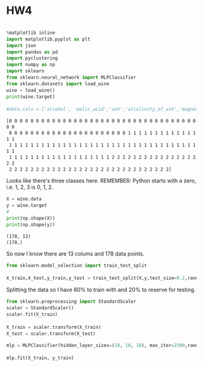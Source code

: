 # **HW4**


```python

```


```python
%matplotlib inline
import matplotlib.pyplot as plt
import json
import pandas as pd
import pyclustering
import numpy as np
import sklearn
from sklearn.neural_network import MLPClassifier
from sklearn.datasets import load_wine
wine = load_wine()
print(wine.target)

#data_cols = ['alcohol', 'malic_acid','ash','alcalinity_of_ash','magnesium','total_phenols','flavanoids', 'nonflavanoid_phenols', 'proanthocyanins', 'color_intensity', 'hue', 'od280/od315_of_diluted_wines', 'proline']
```

    [0 0 0 0 0 0 0 0 0 0 0 0 0 0 0 0 0 0 0 0 0 0 0 0 0 0 0 0 0 0 0 0 0 0 0 0 0
     0 0 0 0 0 0 0 0 0 0 0 0 0 0 0 0 0 0 0 0 0 0 1 1 1 1 1 1 1 1 1 1 1 1 1 1 1
     1 1 1 1 1 1 1 1 1 1 1 1 1 1 1 1 1 1 1 1 1 1 1 1 1 1 1 1 1 1 1 1 1 1 1 1 1
     1 1 1 1 1 1 1 1 1 1 1 1 1 1 1 1 1 1 1 2 2 2 2 2 2 2 2 2 2 2 2 2 2 2 2 2 2
     2 2 2 2 2 2 2 2 2 2 2 2 2 2 2 2 2 2 2 2 2 2 2 2 2 2 2 2 2 2]
    

Looks like there's three classes here.  REMEMBER: Python starts with a zero, i.e. 1, 2, 3 is 0, 1, 2.


```python
X = wine.data
y = wine.target
#
print(np.shape(X))
print(np.shape(y))
```

    (178, 13)
    (178,)
    

So now I know there are 13 colums and 178 data points.


```python
from sklearn.model_selection import train_test_split

X_train,X_test,y_train,y_test = train_test_split(X,y,test_size=0.2,random_state=8675309)
```

Splitting the data so I have 80% to train with and 20% to reserve for testing.


```python
from sklearn.preprocessing import StandardScaler
scaler = StandardScaler()
scaler.fit(X_train)

X_train = scaler.transform(X_train)
X_test = scaler.transform(X_test)
```


```python
mlp = MLPClassifier(hidden_layer_sizes=(10, 10, 10), max_iter=2500,random_state=8675309)

mlp.fit(X_train, y_train)
```




<style>#sk-container-id-1 {color: black;background-color: white;}#sk-container-id-1 pre{padding: 0;}#sk-container-id-1 div.sk-toggleable {background-color: white;}#sk-container-id-1 label.sk-toggleable__label {cursor: pointer;display: block;width: 100%;margin-bottom: 0;padding: 0.3em;box-sizing: border-box;text-align: center;}#sk-container-id-1 label.sk-toggleable__label-arrow:before {content: "▸";float: left;margin-right: 0.25em;color: #696969;}#sk-container-id-1 label.sk-toggleable__label-arrow:hover:before {color: black;}#sk-container-id-1 div.sk-estimator:hover label.sk-toggleable__label-arrow:before {color: black;}#sk-container-id-1 div.sk-toggleable__content {max-height: 0;max-width: 0;overflow: hidden;text-align: left;background-color: #f0f8ff;}#sk-container-id-1 div.sk-toggleable__content pre {margin: 0.2em;color: black;border-radius: 0.25em;background-color: #f0f8ff;}#sk-container-id-1 input.sk-toggleable__control:checked~div.sk-toggleable__content {max-height: 200px;max-width: 100%;overflow: auto;}#sk-container-id-1 input.sk-toggleable__control:checked~label.sk-toggleable__label-arrow:before {content: "▾";}#sk-container-id-1 div.sk-estimator input.sk-toggleable__control:checked~label.sk-toggleable__label {background-color: #d4ebff;}#sk-container-id-1 div.sk-label input.sk-toggleable__control:checked~label.sk-toggleable__label {background-color: #d4ebff;}#sk-container-id-1 input.sk-hidden--visually {border: 0;clip: rect(1px 1px 1px 1px);clip: rect(1px, 1px, 1px, 1px);height: 1px;margin: -1px;overflow: hidden;padding: 0;position: absolute;width: 1px;}#sk-container-id-1 div.sk-estimator {font-family: monospace;background-color: #f0f8ff;border: 1px dotted black;border-radius: 0.25em;box-sizing: border-box;margin-bottom: 0.5em;}#sk-container-id-1 div.sk-estimator:hover {background-color: #d4ebff;}#sk-container-id-1 div.sk-parallel-item::after {content: "";width: 100%;border-bottom: 1px solid gray;flex-grow: 1;}#sk-container-id-1 div.sk-label:hover label.sk-toggleable__label {background-color: #d4ebff;}#sk-container-id-1 div.sk-serial::before {content: "";position: absolute;border-left: 1px solid gray;box-sizing: border-box;top: 0;bottom: 0;left: 50%;z-index: 0;}#sk-container-id-1 div.sk-serial {display: flex;flex-direction: column;align-items: center;background-color: white;padding-right: 0.2em;padding-left: 0.2em;position: relative;}#sk-container-id-1 div.sk-item {position: relative;z-index: 1;}#sk-container-id-1 div.sk-parallel {display: flex;align-items: stretch;justify-content: center;background-color: white;position: relative;}#sk-container-id-1 div.sk-item::before, #sk-container-id-1 div.sk-parallel-item::before {content: "";position: absolute;border-left: 1px solid gray;box-sizing: border-box;top: 0;bottom: 0;left: 50%;z-index: -1;}#sk-container-id-1 div.sk-parallel-item {display: flex;flex-direction: column;z-index: 1;position: relative;background-color: white;}#sk-container-id-1 div.sk-parallel-item:first-child::after {align-self: flex-end;width: 50%;}#sk-container-id-1 div.sk-parallel-item:last-child::after {align-self: flex-start;width: 50%;}#sk-container-id-1 div.sk-parallel-item:only-child::after {width: 0;}#sk-container-id-1 div.sk-dashed-wrapped {border: 1px dashed gray;margin: 0 0.4em 0.5em 0.4em;box-sizing: border-box;padding-bottom: 0.4em;background-color: white;}#sk-container-id-1 div.sk-label label {font-family: monospace;font-weight: bold;display: inline-block;line-height: 1.2em;}#sk-container-id-1 div.sk-label-container {text-align: center;}#sk-container-id-1 div.sk-container {/* jupyter's `normalize.less` sets `[hidden] { display: none; }` but bootstrap.min.css set `[hidden] { display: none !important; }` so we also need the `!important` here to be able to override the default hidden behavior on the sphinx rendered scikit-learn.org. See: https://github.com/scikit-learn/scikit-learn/issues/21755 */display: inline-block !important;position: relative;}#sk-container-id-1 div.sk-text-repr-fallback {display: none;}</style><div id="sk-container-id-1" class="sk-top-container"><div class="sk-text-repr-fallback"><pre>MLPClassifier(hidden_layer_sizes=(10, 10, 10), max_iter=2500,
              random_state=8675309)</pre><b>In a Jupyter environment, please rerun this cell to show the HTML representation or trust the notebook. <br />On GitHub, the HTML representation is unable to render, please try loading this page with nbviewer.org.</b></div><div class="sk-container" hidden><div class="sk-item"><div class="sk-estimator sk-toggleable"><input class="sk-toggleable__control sk-hidden--visually" id="sk-estimator-id-1" type="checkbox" checked><label for="sk-estimator-id-1" class="sk-toggleable__label sk-toggleable__label-arrow">MLPClassifier</label><div class="sk-toggleable__content"><pre>MLPClassifier(hidden_layer_sizes=(10, 10, 10), max_iter=2500,
              random_state=8675309)</pre></div></div></div></div></div>



Got the data scaled and transformed.  I don't know how many layers to run so I'm just going to default to 10 since I saw Dr. Clayton do that in her code.  I'll change the max iterations and run with a random state number that's easy to remember... and hum to.


```python
predictions = mlp.predict(X_test)

plt.plot(y_test, predictions, 'ro')
plt.plot([0, 2], [0, 2],'k')
```




    [<matplotlib.lines.Line2D at 0x1b43a497ee0>]




    
![png](output_11_1.png)
    


Plot looks pretty good.  I need to remember that python starts at zero, so that's why the plot numbers end at "2".


```python
from sklearn.metrics import classification_report, confusion_matrix

print(confusion_matrix(y_test,predictions))
print(classification_report(y_test,predictions))
```

    [[15  0  0]
     [ 0  9  1]
     [ 0  0 11]]
                  precision    recall  f1-score   support
    
               0       1.00      1.00      1.00        15
               1       1.00      0.90      0.95        10
               2       0.92      1.00      0.96        11
    
        accuracy                           0.97        36
       macro avg       0.97      0.97      0.97        36
    weighted avg       0.97      0.97      0.97        36
    
    

The confusion matrix is in line with what we can observe in the plot.  The model is very good at predicting class-0 and class-1 (Precision is 100%), and mostly good at predicting class-2 (Precision 92%).  It is also perfect at predicting when something is not going to be in class-1, but 95% and 96% as capable when predicting the other two classes. We should run the model with different layers to see if I can achieve a better result.


```python

scores = {}
scores_list = []
l_range = range(1, 7, 1)

from sklearn import metrics

for l in l_range:
    print(l)
    mlp = MLPClassifier(hidden_layer_sizes=(l), max_iter=2500,random_state=8675309)
    mlp.fit(X_train, y_train)
    y_pred = mlp.predict(X_test)
    scores[l] = metrics.accuracy_score(y_test,y_pred)
    scores_list.append(metrics.accuracy_score(y_test,y_pred))
scores
```

    1
    2
    3
    4
    5
    6
    




    {1: 0.5555555555555556,
     2: 0.9444444444444444,
     3: 0.9722222222222222,
     4: 0.9722222222222222,
     5: 0.9722222222222222,
     6: 0.9722222222222222}





Confusion matrix is promising though I don't like that first number. Lets plot the result.


```python
plt.plot(l_range,scores_list)
plt.xlabel('number of layers')
plt.ylabel('accuracy score')
```




    Text(0, 0.5, 'accuracy score')




    
![png](output_18_1.png)
    


It's got an elbow at the "3" layer mark.  Noice!  Now to run MLPClassifier with three layers and use the "loop" trick that Steele, AKA Zach_Alpha, showed me. Two loops to start.


```python
scores = {}
scores_list = []
a = range(3, 7, 1)
b = range(3, 7, 1)

from sklearn import metrics

for ticks_1 in a:
    for ticks_2 in b:
        mlp = MLPClassifier(hidden_layer_sizes=(ticks_1,ticks_2), max_iter=2500,random_state=8675309)
        mlp.fit(X_train, y_train)
        y_pred = mlp.predict(X_test)
        scores[ticks_1, ticks_2] = metrics.accuracy_score(y_test,y_pred)
        scores_list.append(metrics.accuracy_score(y_test,y_pred))
scores
```




    {(3, 3): 0.9722222222222222,
     (3, 4): 1.0,
     (3, 5): 1.0,
     (3, 6): 0.9444444444444444,
     (4, 3): 0.9722222222222222,
     (4, 4): 1.0,
     (4, 5): 0.9722222222222222,
     (4, 6): 0.9722222222222222,
     (5, 3): 1.0,
     (5, 4): 0.9722222222222222,
     (5, 5): 0.9722222222222222,
     (5, 6): 0.9722222222222222,
     (6, 3): 0.9722222222222222,
     (6, 4): 0.9722222222222222,
     (6, 5): 1.0,
     (6, 6): 0.9722222222222222}



Look at all the 1's! I'mma run one more time with an extra loop just to be sure.


```python
scores = {}
scores_list = []
a = range(3, 7, 1)
b = range(3, 7, 1)
c = range(3, 7, 1)

from sklearn import metrics

for ticks_1 in a:
    for ticks_2 in b:
        for ticks_3 in c:
            mlp = MLPClassifier(hidden_layer_sizes=(ticks_1,ticks_2,ticks_3), max_iter=2500,random_state=8675309)
            mlp.fit(X_train, y_train)
            y_pred = mlp.predict(X_test)
            scores[ticks_1, ticks_2, ticks_3] = metrics.accuracy_score(y_test,y_pred)
            scores_list.append(metrics.accuracy_score(y_test,y_pred))
scores
```




    {(3, 3, 3): 1.0,
     (3, 3, 4): 1.0,
     (3, 3, 5): 1.0,
     (3, 3, 6): 0.9722222222222222,
     (3, 4, 3): 0.9722222222222222,
     (3, 4, 4): 0.9722222222222222,
     (3, 4, 5): 0.9722222222222222,
     (3, 4, 6): 0.9722222222222222,
     (3, 5, 3): 1.0,
     (3, 5, 4): 1.0,
     (3, 5, 5): 0.9722222222222222,
     (3, 5, 6): 0.9722222222222222,
     (3, 6, 3): 0.9722222222222222,
     (3, 6, 4): 0.9722222222222222,
     (3, 6, 5): 1.0,
     (3, 6, 6): 1.0,
     (4, 3, 3): 0.6666666666666666,
     (4, 3, 4): 1.0,
     (4, 3, 5): 0.9444444444444444,
     (4, 3, 6): 1.0,
     (4, 4, 3): 0.9722222222222222,
     (4, 4, 4): 0.9722222222222222,
     (4, 4, 5): 0.9444444444444444,
     (4, 4, 6): 0.9444444444444444,
     (4, 5, 3): 0.9722222222222222,
     (4, 5, 4): 0.9166666666666666,
     (4, 5, 5): 1.0,
     (4, 5, 6): 0.9444444444444444,
     (4, 6, 3): 0.9722222222222222,
     (4, 6, 4): 0.9444444444444444,
     (4, 6, 5): 1.0,
     (4, 6, 6): 0.9444444444444444,
     (5, 3, 3): 1.0,
     (5, 3, 4): 0.9722222222222222,
     (5, 3, 5): 0.9722222222222222,
     (5, 3, 6): 0.9722222222222222,
     (5, 4, 3): 0.9722222222222222,
     (5, 4, 4): 0.9444444444444444,
     (5, 4, 5): 0.9722222222222222,
     (5, 4, 6): 0.9444444444444444,
     (5, 5, 3): 1.0,
     (5, 5, 4): 0.9444444444444444,
     (5, 5, 5): 0.9722222222222222,
     (5, 5, 6): 0.9444444444444444,
     (5, 6, 3): 0.9444444444444444,
     (5, 6, 4): 0.9722222222222222,
     (5, 6, 5): 0.9722222222222222,
     (5, 6, 6): 0.9444444444444444,
     (6, 3, 3): 0.5277777777777778,
     (6, 3, 4): 1.0,
     (6, 3, 5): 0.9722222222222222,
     (6, 3, 6): 0.9722222222222222,
     (6, 4, 3): 1.0,
     (6, 4, 4): 0.9722222222222222,
     (6, 4, 5): 0.9722222222222222,
     (6, 4, 6): 0.9722222222222222,
     (6, 5, 3): 1.0,
     (6, 5, 4): 1.0,
     (6, 5, 5): 0.9444444444444444,
     (6, 5, 6): 0.9722222222222222,
     (6, 6, 3): 0.9722222222222222,
     (6, 6, 4): 0.9722222222222222,
     (6, 6, 5): 0.9722222222222222,
     (6, 6, 6): 0.9722222222222222}



Looks like 3 layers is where it's at. Let's set things up again and run it using the unknown wine dataset.


```python
mlp = MLPClassifier(hidden_layer_sizes=(3,3,3), max_iter=2500,random_state=8675309)
mlp.fit(X_train, y_train)
```




<style>#sk-container-id-2 {color: black;background-color: white;}#sk-container-id-2 pre{padding: 0;}#sk-container-id-2 div.sk-toggleable {background-color: white;}#sk-container-id-2 label.sk-toggleable__label {cursor: pointer;display: block;width: 100%;margin-bottom: 0;padding: 0.3em;box-sizing: border-box;text-align: center;}#sk-container-id-2 label.sk-toggleable__label-arrow:before {content: "▸";float: left;margin-right: 0.25em;color: #696969;}#sk-container-id-2 label.sk-toggleable__label-arrow:hover:before {color: black;}#sk-container-id-2 div.sk-estimator:hover label.sk-toggleable__label-arrow:before {color: black;}#sk-container-id-2 div.sk-toggleable__content {max-height: 0;max-width: 0;overflow: hidden;text-align: left;background-color: #f0f8ff;}#sk-container-id-2 div.sk-toggleable__content pre {margin: 0.2em;color: black;border-radius: 0.25em;background-color: #f0f8ff;}#sk-container-id-2 input.sk-toggleable__control:checked~div.sk-toggleable__content {max-height: 200px;max-width: 100%;overflow: auto;}#sk-container-id-2 input.sk-toggleable__control:checked~label.sk-toggleable__label-arrow:before {content: "▾";}#sk-container-id-2 div.sk-estimator input.sk-toggleable__control:checked~label.sk-toggleable__label {background-color: #d4ebff;}#sk-container-id-2 div.sk-label input.sk-toggleable__control:checked~label.sk-toggleable__label {background-color: #d4ebff;}#sk-container-id-2 input.sk-hidden--visually {border: 0;clip: rect(1px 1px 1px 1px);clip: rect(1px, 1px, 1px, 1px);height: 1px;margin: -1px;overflow: hidden;padding: 0;position: absolute;width: 1px;}#sk-container-id-2 div.sk-estimator {font-family: monospace;background-color: #f0f8ff;border: 1px dotted black;border-radius: 0.25em;box-sizing: border-box;margin-bottom: 0.5em;}#sk-container-id-2 div.sk-estimator:hover {background-color: #d4ebff;}#sk-container-id-2 div.sk-parallel-item::after {content: "";width: 100%;border-bottom: 1px solid gray;flex-grow: 1;}#sk-container-id-2 div.sk-label:hover label.sk-toggleable__label {background-color: #d4ebff;}#sk-container-id-2 div.sk-serial::before {content: "";position: absolute;border-left: 1px solid gray;box-sizing: border-box;top: 0;bottom: 0;left: 50%;z-index: 0;}#sk-container-id-2 div.sk-serial {display: flex;flex-direction: column;align-items: center;background-color: white;padding-right: 0.2em;padding-left: 0.2em;position: relative;}#sk-container-id-2 div.sk-item {position: relative;z-index: 1;}#sk-container-id-2 div.sk-parallel {display: flex;align-items: stretch;justify-content: center;background-color: white;position: relative;}#sk-container-id-2 div.sk-item::before, #sk-container-id-2 div.sk-parallel-item::before {content: "";position: absolute;border-left: 1px solid gray;box-sizing: border-box;top: 0;bottom: 0;left: 50%;z-index: -1;}#sk-container-id-2 div.sk-parallel-item {display: flex;flex-direction: column;z-index: 1;position: relative;background-color: white;}#sk-container-id-2 div.sk-parallel-item:first-child::after {align-self: flex-end;width: 50%;}#sk-container-id-2 div.sk-parallel-item:last-child::after {align-self: flex-start;width: 50%;}#sk-container-id-2 div.sk-parallel-item:only-child::after {width: 0;}#sk-container-id-2 div.sk-dashed-wrapped {border: 1px dashed gray;margin: 0 0.4em 0.5em 0.4em;box-sizing: border-box;padding-bottom: 0.4em;background-color: white;}#sk-container-id-2 div.sk-label label {font-family: monospace;font-weight: bold;display: inline-block;line-height: 1.2em;}#sk-container-id-2 div.sk-label-container {text-align: center;}#sk-container-id-2 div.sk-container {/* jupyter's `normalize.less` sets `[hidden] { display: none; }` but bootstrap.min.css set `[hidden] { display: none !important; }` so we also need the `!important` here to be able to override the default hidden behavior on the sphinx rendered scikit-learn.org. See: https://github.com/scikit-learn/scikit-learn/issues/21755 */display: inline-block !important;position: relative;}#sk-container-id-2 div.sk-text-repr-fallback {display: none;}</style><div id="sk-container-id-2" class="sk-top-container"><div class="sk-text-repr-fallback"><pre>MLPClassifier(hidden_layer_sizes=(3, 3, 3), max_iter=2500, random_state=8675309)</pre><b>In a Jupyter environment, please rerun this cell to show the HTML representation or trust the notebook. <br />On GitHub, the HTML representation is unable to render, please try loading this page with nbviewer.org.</b></div><div class="sk-container" hidden><div class="sk-item"><div class="sk-estimator sk-toggleable"><input class="sk-toggleable__control sk-hidden--visually" id="sk-estimator-id-2" type="checkbox" checked><label for="sk-estimator-id-2" class="sk-toggleable__label sk-toggleable__label-arrow">MLPClassifier</label><div class="sk-toggleable__content"><pre>MLPClassifier(hidden_layer_sizes=(3, 3, 3), max_iter=2500, random_state=8675309)</pre></div></div></div></div></div>




```python
predictions = mlp.predict(X_test)

print(confusion_matrix(y_test,predictions))
print(classification_report(y_test,predictions))
```

    [[15  0  0]
     [ 0 10  0]
     [ 0  0 11]]
                  precision    recall  f1-score   support
    
               0       1.00      1.00      1.00        15
               1       1.00      1.00      1.00        10
               2       1.00      1.00      1.00        11
    
        accuracy                           1.00        36
       macro avg       1.00      1.00      1.00        36
    weighted avg       1.00      1.00      1.00        36
    
    

The confusion matrix backs up the information observed from the scores of the last run with 3 layers and 3 loops.  The model is perfectly predicting all three classes.  The implications here are that this model is likely to report accurately when given new data from the unknown_wine dataset.


```python
classes = {0:'0',1:'1',2:'2'}
mystery = pd.read_csv("unknown_wine.csv")
mystery_cols = ['alcohol', 'malic_acid','ash','alcalinity_of_ash','magnesium','total_phenols','flavanoids', 'nonflavanoid_phenols', 'proanthocyanins', 'color_intensity', 'hue', 'od280/od315_of_diluted_wines', 'proline']
```


```python
mystery
```




<div>
<style scoped>
    .dataframe tbody tr th:only-of-type {
        vertical-align: middle;
    }

    .dataframe tbody tr th {
        vertical-align: top;
    }

    .dataframe thead th {
        text-align: right;
    }
</style>
<table border="1" class="dataframe">
  <thead>
    <tr style="text-align: right;">
      <th></th>
      <th>alcohol</th>
      <th>malic_acid</th>
      <th>ash</th>
      <th>alcalinity_of_ash</th>
      <th>magnesium</th>
      <th>total_phenols</th>
      <th>flavanoids</th>
      <th>nonflavanoid_phenols</th>
      <th>proanthocyanins</th>
      <th>color_intensity</th>
      <th>hue</th>
      <th>od280/od315_of_diluted_wines</th>
      <th>proline</th>
    </tr>
  </thead>
  <tbody>
    <tr>
      <th>0</th>
      <td>2.480115</td>
      <td>1.577093</td>
      <td>1.766757</td>
      <td>7.542816</td>
      <td>43.456511</td>
      <td>0.569810</td>
      <td>0.075239</td>
      <td>0.267335</td>
      <td>0.744527</td>
      <td>0.975456</td>
      <td>0.741519</td>
      <td>2.763938</td>
      <td>1228.781864</td>
    </tr>
    <tr>
      <th>1</th>
      <td>1.074171</td>
      <td>1.125832</td>
      <td>2.557246</td>
      <td>4.421963</td>
      <td>57.339151</td>
      <td>1.677453</td>
      <td>1.027255</td>
      <td>0.266734</td>
      <td>1.037521</td>
      <td>6.093875</td>
      <td>0.400008</td>
      <td>2.629353</td>
      <td>620.263632</td>
    </tr>
    <tr>
      <th>2</th>
      <td>3.516777</td>
      <td>0.819709</td>
      <td>0.462774</td>
      <td>2.328977</td>
      <td>60.776751</td>
      <td>0.950360</td>
      <td>2.312480</td>
      <td>0.114245</td>
      <td>1.453748</td>
      <td>1.566772</td>
      <td>0.249111</td>
      <td>0.948954</td>
      <td>417.939695</td>
    </tr>
    <tr>
      <th>3</th>
      <td>13.189798</td>
      <td>1.402826</td>
      <td>0.153316</td>
      <td>7.621558</td>
      <td>0.440191</td>
      <td>0.103332</td>
      <td>2.878385</td>
      <td>0.016165</td>
      <td>1.558074</td>
      <td>5.961709</td>
      <td>0.338151</td>
      <td>1.608835</td>
      <td>233.606713</td>
    </tr>
    <tr>
      <th>4</th>
      <td>11.973053</td>
      <td>1.838887</td>
      <td>0.945975</td>
      <td>1.269000</td>
      <td>83.484182</td>
      <td>0.934233</td>
      <td>0.448263</td>
      <td>0.038872</td>
      <td>0.488293</td>
      <td>4.358916</td>
      <td>0.482324</td>
      <td>0.084788</td>
      <td>387.198226</td>
    </tr>
    <tr>
      <th>5</th>
      <td>2.284138</td>
      <td>0.048992</td>
      <td>0.211198</td>
      <td>4.088945</td>
      <td>18.957613</td>
      <td>1.192519</td>
      <td>1.647511</td>
      <td>0.005231</td>
      <td>1.038589</td>
      <td>2.101098</td>
      <td>0.237541</td>
      <td>1.672787</td>
      <td>121.134473</td>
    </tr>
    <tr>
      <th>6</th>
      <td>9.463899</td>
      <td>0.787199</td>
      <td>1.863438</td>
      <td>16.869074</td>
      <td>31.736868</td>
      <td>1.470403</td>
      <td>0.534720</td>
      <td>0.206582</td>
      <td>0.633736</td>
      <td>4.444610</td>
      <td>0.033384</td>
      <td>0.925355</td>
      <td>328.508943</td>
    </tr>
    <tr>
      <th>7</th>
      <td>6.453939</td>
      <td>1.676532</td>
      <td>2.153574</td>
      <td>13.765152</td>
      <td>70.390073</td>
      <td>1.749210</td>
      <td>2.721021</td>
      <td>0.252128</td>
      <td>0.152867</td>
      <td>0.582114</td>
      <td>0.507068</td>
      <td>2.055239</td>
      <td>59.729064</td>
    </tr>
    <tr>
      <th>8</th>
      <td>12.740552</td>
      <td>2.854646</td>
      <td>0.932969</td>
      <td>8.626371</td>
      <td>44.557706</td>
      <td>0.405552</td>
      <td>1.105890</td>
      <td>0.219005</td>
      <td>0.393723</td>
      <td>2.706763</td>
      <td>0.983953</td>
      <td>1.070769</td>
      <td>250.301469</td>
    </tr>
    <tr>
      <th>9</th>
      <td>9.686586</td>
      <td>1.232883</td>
      <td>1.475132</td>
      <td>3.560106</td>
      <td>12.221049</td>
      <td>1.229565</td>
      <td>1.495698</td>
      <td>0.153813</td>
      <td>0.886209</td>
      <td>1.506817</td>
      <td>0.939698</td>
      <td>0.921325</td>
      <td>187.457035</td>
    </tr>
  </tbody>
</table>
</div>




```python
mystery_scaled = scaler.transform(mystery)

```

    C:\Users\Brian\anaconda3\lib\site-packages\sklearn\base.py:413: UserWarning: X has feature names, but StandardScaler was fitted without feature names
      warnings.warn(
    

I think I can ignore this warning.  Yeah, I just need the classes and I'm going to give them the most unimaginative names possible.


```python
predictions = mlp.predict(mystery_scaled)
```

Moment of truth, time to run this and predict all ten.


```python
classes = {0:'0',1:'1',2:'2'}
y_predict = mlp.predict(mystery_scaled)

print(classes[y_predict[0]])
print(classes[y_predict[1]])
print(classes[y_predict[2]])
print(classes[y_predict[3]])
print(classes[y_predict[4]])
print(classes[y_predict[5]])
print(classes[y_predict[6]])
print(classes[y_predict[7]])
print(classes[y_predict[8]])
print(classes[y_predict[9]])
```

    1
    1
    1
    1
    2
    1
    2
    1
    1
    1
    

Ok, it's predicting most are class-1 and two of them are class-2.  Now to get the probabilites that this is accurate.


```python
mlp.predict_proba(mystery_scaled)
```




    array([[1.22724253e-01, 8.69606059e-01, 7.66968763e-03],
           [5.64326275e-02, 9.05372162e-01, 3.81952105e-02],
           [3.98126741e-02, 9.48395678e-01, 1.17916482e-02],
           [9.50029429e-02, 8.98116445e-01, 6.88061240e-03],
           [5.11616386e-02, 2.11625811e-04, 9.48626736e-01],
           [3.63199011e-02, 9.59231107e-01, 4.44899156e-03],
           [6.49768720e-03, 2.07052674e-09, 9.93502311e-01],
           [5.99278654e-02, 8.92706205e-01, 4.73659295e-02],
           [5.47755068e-02, 9.39843126e-01, 5.38136754e-03],
           [7.33180737e-02, 9.20542355e-01, 6.13957149e-03]])



Sweet! High confidence that these scores are accurate.


```python

```
